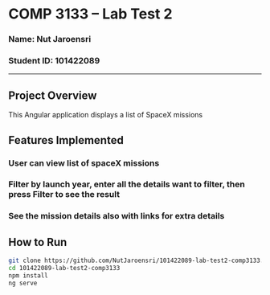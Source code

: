 #  COMP 3133 – Lab Test 2
### Name: Nut Jaroensri  
### Student ID: 101422089  

---

## Project Overview
This Angular application displays a list of SpaceX missions

## Features Implemented
### User can view list of spaceX missions
### Filter by launch year, enter all the details want to filter, then press Filter to see the result
### See the mission details also with links for extra details

## How to Run
```bash
git clone https://github.com/NutJaroensri/101422089-lab-test2-comp3133.git
cd 101422089-lab-test2-comp3133
npm install
ng serve
